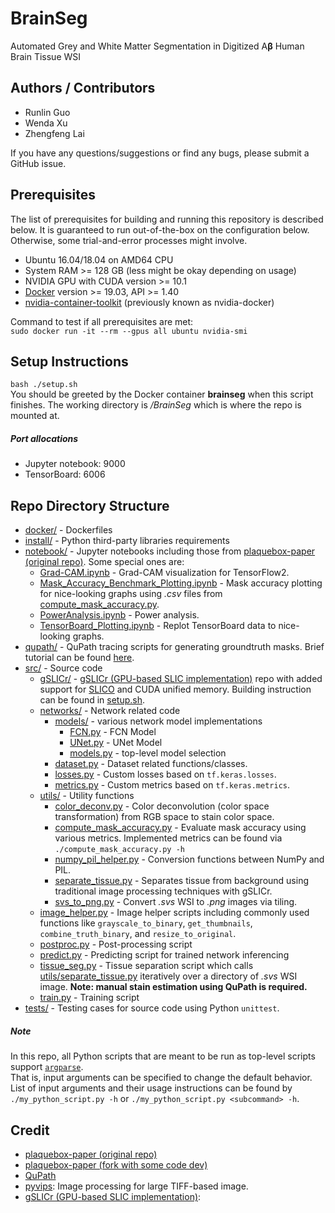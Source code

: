 # BrainSeg
Automated Grey and White Matter Segmentation in Digitized A$\boldsymbol{\beta}$
Human Brain Tissue WSI

## Authors / Contributors
* Runlin Guo
* Wenda Xu
* Zhengfeng Lai

If you have any questions/suggestions or find any bugs,
please submit a GitHub issue.

## Prerequisites
The list of prerequisites for building and running this repository is described
below. It is guaranteed to run out-of-the-box on the configuration below.
Otherwise, some trial-and-error processes might involve.
* Ubuntu 16.04/18.04 on AMD64 CPU
* System RAM >= 128 GB (less might be okay depending on usage)
* NVIDIA GPU with CUDA version >= 10.1
* [Docker](https://docs.docker.com/install/linux/docker-ce/ubuntu/)
version >= 19.03, API >= 1.40
* [nvidia-container-toolkit](https://github.com/NVIDIA/nvidia-docker#ubuntu-16041804-debian-jessiestretchbuster)
(previously known as nvidia-docker)  

Command to test if all prerequisites are met:  
`sudo docker run -it --rm --gpus all ubuntu nvidia-smi`

## Setup Instructions
`bash ./setup.sh`  
You should be greeted by the Docker container **brainseg** when this script
finishes. The working directory is */BrainSeg* which is where the repo is
mounted at.  

##### Port allocations
* Jupyter notebook: 9000
* TensorBoard: 6006

## Repo Directory Structure
* [docker/](docker) - Dockerfiles
* [install/](install) - Python third-party libraries requirements
* [notebook/](notebook) - Jupyter notebooks including those from
[plaquebox-paper (original repo)](https://github.com/keiserlab/plaquebox-paper).
Some special ones are:
    * [Grad-CAM.ipynb](notebook/Grad-CAM.ipynb) - Grad-CAM visualization for
      TensorFlow2.
    * [Mask_Accuracy_Benchmark_Plotting.ipynb](notebook/Mask_Accuracy_Benchmark_Plotting.ipynb) -
      Mask accuracy plotting for nice-looking graphs using *.csv* files from
      [compute_mask_accuracy.py](src/utils/compute_mask_accuracy.py).
    * [PowerAnalysis.ipynb](notebook/PowerAnalysis.ipynb) - Power analysis.
    * [TensorBoard_Plotting.ipynb](notebook/TensorBoard_Plotting.ipynb) -
      Replot TensorBoard data to nice-looking graphs.
* [qupath/](qupath) - QuPath tracing scripts for generating groundtruth masks.
  Brief tutorial can be found [here](https://docs.google.com/document/d/125n8o4KQlUcEIbycHDTXV-8pBcj-CLsxISnygt0SecM/edit?usp=sharing).
* [src/](src) - Source code
    * [gSLICr/](src/gSLICr) -
      [gSLICr (GPU-based SLIC implementation)](https://github.com/carlren/gSLICr)
      repo with added support for
      [SLICO](https://www.epfl.ch/labs/ivrl/research/slic-superpixels/#SLICO)
      and CUDA unified memory. Building instruction can be found in
      [setup.sh](setup.sh#L14).
    * [networks/](src/networks) - Network related code
        * [models/](src/networks/models) - various network model implementations
            * [FCN.py](src/networks/models/FCN.py) - FCN Model
            * [UNet.py](src/networks/models/UNet.py) - UNet Model
            * [models.py](src/networks/models/models.py) - top-level model selection
        * [dataset.py](src/networks/dataset.py) - Dataset related functions/classes.
        * [losses.py](src/networks/losses.py) - Custom losses based on `tf.keras.losses`.
        * [metrics.py](src/networks/metrics.py) - Custom metrics based on `tf.keras.metrics`.
    * [utils/](src/utils) - Utility functions
        * [color_deconv.py](src/utils/color_deconv.py) - Color deconvolution
          (color space transformation) from RGB space to stain color space.
        * [compute_mask_accuracy.py](src/utils/compute_mask_accuracy.py) -
          Evaluate mask accuracy using various metrics. Implemented metrics can
          be found via `./compute_mask_accuracy.py -h`
        * [numpy_pil_helper.py](src/utils/numpy_pil_helper.py) -
          Conversion functions between NumPy and PIL.
        * [separate_tissue.py](src/utils/separate_tissue.py) -
          Separates tissue from background using traditional image processing
          techniques with gSLICr.
        * [svs_to_png.py](src/utils/svs_to_png.py) -
          Convert *.svs* WSI to *.png* images via tiling.
    * [image_helper.py](src/image_helper.py) - Image helper scripts including
      commonly used functions like `grayscale_to_binary`, `get_thumbnails`,
      `combine_truth_binary`, and `resize_to_original`.
    * [postproc.py](src/postproc.py) - Post-processing script
    * [predict.py](src/predict.py) - Predicting script for trained network inferencing
    * [tissue_seg.py](src/tissue_seg.py) - Tissue separation script which calls
      [utils/separate_tissue.py](src/utils/separate_tissue.py)
      iteratively over a directory of *.svs* WSI image.
      **Note: manual stain estimation using QuPath is required.**
    * [train.py](src/train.py) - Training script
* [tests/](tests) - Testing cases for source code using Python `unittest`.

##### Note
In this repo, all Python scripts that are meant to be run as top-level scripts
support [`argparse`](https://docs.python.org/3/library/argparse.html).  
That is, input arguments can be specified to change the default behavior.
List of input arguments and their usage instructions can be found by
`./my_python_script.py -h` or `./my_python_script.py <subcommand> -h`.

## Credit
* [plaquebox-paper (original repo)](https://github.com/keiserlab/plaquebox-paper)
* [plaquebox-paper (fork with some code dev)](https://github.com/KolinGuo/plaquebox-paper)
* [QuPath](https://qupath.github.io/)
* [pyvips](https://libvips.github.io/pyvips/): Image processing for large
TIFF-based image.
* [gSLICr (GPU-based SLIC implementation)](https://github.com/carlren/gSLICr):
